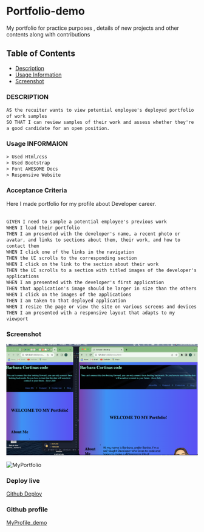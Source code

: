 # Portfolio-demo

My portfolio for practice purposes , details of new projects and other contents along with contributions

## Table of Contents

- [Description](#description)
- [Usage Information](#usage_INFORMAION)
- [Screenshot](#Screenshot)

### DESCRIPTION

```
AS the recuiter wants to view potential employee's deployed portfolio of work samples
SO THAT I can review samples of their work and assess whether they're a good candidate for an open position.
```

### Usage INFORMAION

```
> Used Html/css
> Used Bootstrap
> Font AWESOME Docs
> Responsive Website
```

### Acceptance Criteria

Here I made portfolio for my profile about Developer career.

```

GIVEN I need to sample a potential employee's previous work
WHEN I load their portfolio
THEN I am presented with the developer's name, a recent photo or avatar, and links to sections about them, their work, and how to contact them
WHEN I click one of the links in the navigation
THEN the UI scrolls to the corresponding section
WHEN I click on the link to the section about their work
THEN the UI scrolls to a section with titled images of the developer's applications
WHEN I am presented with the developer's first application
THEN that application's image should be larger in size than the others
WHEN I click on the images of the applications
THEN I am taken to that deployed application
WHEN I resize the page or view the site on various screens and devices
THEN I am presented with a responsive layout that adapts to my viewport

```

### Screenshot

![screenshot-Mobile & Desktop](./assets/images/Screen%20Shot%202023-10-03%20at%206.49.09%20PM.png)

![MyPortfolio]()

### Deploy live

[Github Deploy](https://bcot-code.github.io/Portfolio-demo/)

### Github profile

[MyProfile_demo](https://github.com/bcot-code/Portfolio-demo)
